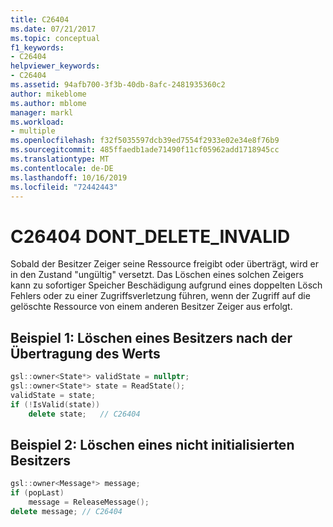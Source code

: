 ```yaml
---
title: C26404
ms.date: 07/21/2017
ms.topic: conceptual
f1_keywords:
- C26404
helpviewer_keywords:
- C26404
ms.assetid: 94afb700-3f3b-40db-8afc-2481935360c2
author: mikeblome
ms.author: mblome
manager: markl
ms.workload:
- multiple
ms.openlocfilehash: f32f5035597dcb39ed7554f2933e02e34e8f76b9
ms.sourcegitcommit: 485ffaedb1ade71490f11cf05962add1718945cc
ms.translationtype: MT
ms.contentlocale: de-DE
ms.lasthandoff: 10/16/2019
ms.locfileid: "72442443"
---
```

# <a name="c26404--dont_delete_invalid"></a>C26404 DONT_DELETE_INVALID
Sobald der Besitzer Zeiger seine Ressource freigibt oder überträgt, wird er in den Zustand "ungültig" versetzt.
Das Löschen eines solchen Zeigers kann zu sofortiger Speicher Beschädigung aufgrund eines doppelten Lösch Fehlers oder zu einer Zugriffsverletzung führen, wenn der Zugriff auf die gelöschte Ressource von einem anderen Besitzer Zeiger aus erfolgt.

## <a name="example-1-deleting-an-owner-after-transferring-its-value"></a>Beispiel 1: Löschen eines Besitzers nach der Übertragung des Werts

```cpp
gsl::owner<State*> validState = nullptr;
gsl::owner<State*> state = ReadState();
validState = state;
if (!IsValid(state))
    delete state;   // C26404
```

## <a name="example-2-deleting-an-uninitialized-owner"></a>Beispiel 2: Löschen eines nicht initialisierten Besitzers

```cpp
gsl::owner<Message*> message;
if (popLast)
    message = ReleaseMessage();
delete message; // C26404
```
